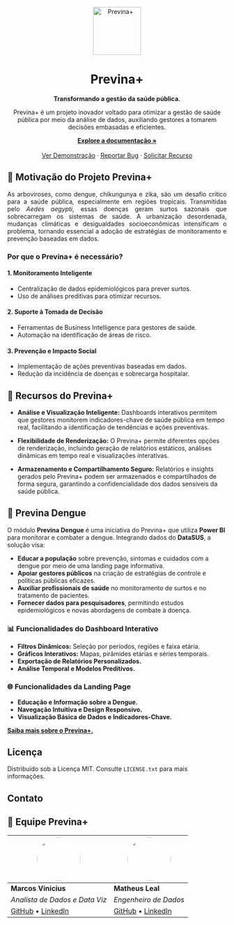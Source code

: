 <p align="center">
  <a href="https://previnamais.com">
    <img alt="Previna+" src="https://github.com/user-attachments/assets/daf81f49-af57-4a7a-96e8-85750e5b1cb3" width="110" />
  </a>
</p>

<h1 align="center">
  Previna+
</h1>

<p align="center">
  <strong>
    Transformando a gestão da saúde pública.
  </strong>
</p>

<p align="center">
  Previna+ é um projeto inovador voltado para otimizar a gestão de saúde pública por meio da análise de dados, auxiliando gestores a tomarem decisões embasadas e eficientes.
</p>

<p align="center">  
  <a href="https://docs.google.com/document/d/11k-EjzGsI-sdrQD6azZr_e4n-W5Q6XuBzZ538MMyQmo/edit?usp=sharing"><strong>Explore a documentação »</strong></a>  
  <br />  
  <br />  
  <a href="https://github.com/othneildrew/Best-README-Template">Ver Demonstração</a>  
  &middot;  
  <a href="https://github.com/othneildrew/Best-README-Template/issues/new?labels=bug&template=bug-report---.md">Reportar Bug</a>  
  &middot;  
  <a href="https://github.com/othneildrew/Best-README-Template/issues/new?labels=enhancement&template=feature-request---.md">Solicitar Recurso</a>  
</p>

## 🏥 Motivação do Projeto Previna+

<p align="justify">
  As arboviroses, como dengue, chikungunya e zika, são um desafio crítico para a saúde pública, especialmente em regiões tropicais. Transmitidas pelo <i>Aedes aegypti</i>, essas doenças geram surtos sazonais que sobrecarregam os sistemas de saúde. A urbanização desordenada, mudanças climáticas e desigualdades socioeconômicas intensificam o problema, tornando essencial a adoção de estratégias de monitoramento e prevenção baseadas em dados.
</p>

### Por que o Previna+ é necessário?

#### 1. Monitoramento Inteligente
- Centralização de dados epidemiológicos para prever surtos.
- Uso de análises preditivas para otimizar recursos.

#### 2. Suporte à Tomada de Decisão
- Ferramentas de Business Intelligence para gestores de saúde.
- Automação na identificação de áreas de risco.

#### 3. Prevenção e Impacto Social
- Implementação de ações preventivas baseadas em dados.
- Redução da incidência de doenças e sobrecarga hospitalar.

## 🚀 Recursos do Previna+

- **Análise e Visualização Inteligente:** Dashboards interativos permitem que gestores monitorem indicadores-chave de saúde pública em tempo real, facilitando a identificação de tendências e ações preventivas.

- **Flexibilidade de Renderização:** O Previna+ permite diferentes opções de renderização, incluindo geração de relatórios estáticos, análises dinâmicas em tempo real e visualizações interativas.

- **Armazenamento e Compartilhamento Seguro:** Relatórios e insights gerados pelo Previna+ podem ser armazenados e compartilhados de forma segura, garantindo a confidencialidade dos dados sensíveis da saúde pública.

## 🦠 Previna Dengue

O módulo **Previna Dengue** é uma iniciativa do Previna+ que utiliza **Power BI** para monitorar e combater a dengue. Integrando dados do **DataSUS**, a solução visa:

- **Educar a população** sobre prevenção, sintomas e cuidados com a dengue por meio de uma landing page informativa.
- **Apoiar gestores públicos** na criação de estratégias de controle e políticas públicas eficazes.
- **Auxiliar profissionais de saúde** no monitoramento de surtos e no tratamento de pacientes.
- **Fornecer dados para pesquisadores**, permitindo estudos epidemiológicos e novas abordagens de combate à doença.

### 📊 Funcionalidades do Dashboard Interativo

- **Filtros Dinâmicos:** Seleção por períodos, regiões e faixa etária.
- **Gráficos Interativos:** Mapas, pirâmides etárias e séries temporais.
- **Exportação de Relatórios Personalizados.**
- **Análise Temporal e Modelos Preditivos.**

### 🌐 Funcionalidades da Landing Page

- **Educação e Informação sobre a Dengue.**
- **Navegação Intuitiva e Design Responsivo.**
- **Visualização Básica de Dados e Indicadores-Chave.**

[**Saiba mais sobre o Previna+.**](https://previnamais.com/)

<!-- LICENÇA -->
## Licença

Distribuído sob a Licença MIT. Consulte `LICENSE.txt` para mais informações.

<!-- CONTATO -->
## Contato

## 👥 Equipe Previna+

| [<img src="https://github.com/user-attachments/assets/5818de52-87fa-4112-a7d3-c3d64f1b9892" width="100" style="border-radius: 50%;">](https://www.linkedin.com/in/seu_usuario1) | [<img src="https://github.com/user-attachments/assets/9bf45576-2b78-48e2-baf6-115843aa4355" width="100" style="border-radius: 50%;">](https://www.linkedin.com/in/seu_usuario2) |
|---|---|
| **Marcos Vinicius**  | **Matheus Leal** |
| *Analista de Dados e Data Viz* | *Engenheiro de Dados* |
| [GitHub](https://github.com/marcos-anjos) • [LinkedIn](https://www.linkedin.com/in/marcosvmanjos/) | [GitHub](https://github.com/llealdev) • [LinkedIn](https://www.linkedin.com/in/seu_usuario2) |

